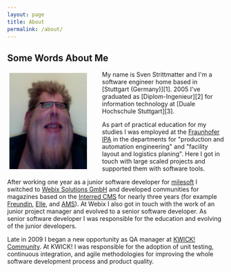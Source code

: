 ```yaml
---
layout: page
title: About
permalink: /about/
---
```


## Some Words About Me

<img src="/img/ich.jpg" width="180" style="float:left; padding: 5px 35px 15px 5px;"/>
My name is Sven Strittmatter and I'm a software engineer home based in
[Stuttgart (Germany)][1]. 2005 I've graduated as [Diplom-Ingenieur][2] for
information technology at [Duale Hochschule Stuttgart][3].

As part of practical education for my studies I was employed at the [Fraunhofer IPA][4]
in the departments for "production and automation engineering" and "facility layout
and logistics planing". Here I got in touch with large scaled projects and supported
them with software tools.

After working one year as a junior software developer for [milesoft][5] I switched
to [Webix Solutions GmbH][6] and developed communities for magazines based on the
[Interred CMS][7] for nearly three years (for example [Freundin][8], [Elle][9],
  and [AMS][10]). At Webix I also got in touch with the work of an junior project
  manager and evolved to a senior software developer. As senior software developer
  I was responsible for the education and evolving of the junior developers.

Late in 2009 I began a new opportunity as QA manager at [KWICK! Community][11].
At KWICK! I was responsible for the adoption of unit testing, continuous integration,
and agile methodologies for improving the whole software development process and
product quality.

[1]:  http://maps.google.de/maps?q=maps+stuttgart&ie=UTF8&oe=utf-8&client=firefox-a&hnear=Stuttgart,+Baden-W%C3%BCrttemberg&gl=de&t=h&z=11
[2]:  http://en.wikipedia.org/wiki/Engineer%27s_degree#Germany
[3]:  http://www.dhbw-stuttgart.de/
[4]:  http://www.ipa.fraunhofer.de/
[5]:  http://www.milesoft.de/Home.42.0.html
[6]:  http://www.webix.de/
[7]:  http://www.interred.de/
[8]:  http://www.freundin.de/
[9]:  http://www.elle.de/
[10]: http://www.auto-motor-und-sport.de/
[11]: http://www.kwick.de/
